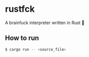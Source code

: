 # rustfck

A brainfuck interpreter written in Rust 🦀


## How to run

```bash
$ cargo run -- <source_file>
```
